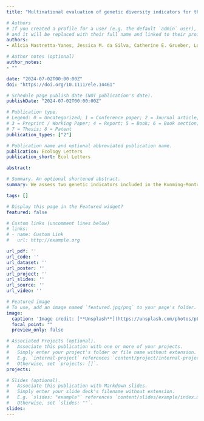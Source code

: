 ```yaml
---
title: "Multinational evaluation of genetic diversity indicators for the Kunming-Montreal Global Biodiversity Framework"

# Authors
# If you created a profile for a user (e.g. the default `admin` user), write the username (folder name) here 
# and it will be replaced with their full name and linked to their profile.
authors:
- Alicia Mastretta-Yanes, Jessica M. da Silva, Catherine E. Grueber, Luis Castillo-Reina, Viktoria Köppä, Brenna R. Forester, W. Chris Funk, Myriam Heuertz, Fumiko Ishihama, Rebecca Jordan, Joachim Mergeay, Ivan Paz-Vinas, Victor Julio Rincon-Parra, Maria Alejandra Rodriguez-Morales, Libertad Arredondo-Amezcua, Gaëlle Brahy, Matt DeSaix, Lily Durkee, Ashley Hamilton, Margaret E. Hunter, Austin Koontz, Iris Lang, María Camila Latorre-Cárdenas, Tanya Latty, Alexander Llanes-Quevedo, Anna J. MacDonald, Meg Mahoney, Caitlin Miller, Juan Francisco Ornelas, Santiago Ramírez-Barahona, Erica Robertson, Isa-Rita M. Russo, Metztli Arcila Santiago, Robyn E. Shaw, Glenn M. Shea, Per Sjögren-Gulve, Emma Suzuki Spence, Taylor Stack, Sofía Suárez, Akio Takenaka, Henrik Thurfjell, Sheela Turbek, Marlien van der Merwe, Fleur Visser, Ana Wegier, Georgina Wood, Eugenia Zarza, Linda Laikre, Sean Hoban

# Author notes (optional)
author_notes:
- ""

date: "2024-07-02T00:00:00Z"
doi: "https://doi.org/10.1111/ele.14461"

# Schedule page publish date (NOT publication's date).
publishDate: "2024-07-02T00:00:00Z"

# Publication type.
# Legend: 0 = Uncategorized; 1 = Conference paper; 2 = Journal article;
# 3 = Preprint / Working Paper; 4 = Report; 5 = Book; 6 = Book section;
# 7 = Thesis; 8 = Patent
publication_types: ["2"]

# Publication name and optional abbreviated publication name.
publication: Ecology Letters
publication_short: Ecol Letters

abstract: 

# Summary. An optional shortened abstract.
summary: We assess two genetic indicators included in the Kunming-Montreal Global Biodiversity Framework using data from 919 taxa representing 5,271 populations across nine countries. We found that while the majority of species maintain their populations, many of those populations are too small to maintain genetic diversity.

tags: []

# Display this page in the Featured widget?
featured: false

# Custom links (uncomment lines below)
# links:
# - name: Custom Link
#   url: http://example.org

url_pdf: ''
url_code: ''
url_dataset: ''
url_poster: ''
url_project: ''
url_slides: ''
url_source: ''
url_video: ''

# Featured image
# To use, add an image named `featured.jpg/png` to your page's folder. 
image:
  caption: 'Image credit: [**Unsplash**](https://unsplash.com/photos/pLCdAaMFLTE)'
  focal_point: ""
  preview_only: false

# Associated Projects (optional).
#   Associate this publication with one or more of your projects.
#   Simply enter your project's folder or file name without extension.
#   E.g. `internal-project` references `content/project/internal-project/index.md`.
#   Otherwise, set `projects: []`.
projects:

# Slides (optional).
#   Associate this publication with Markdown slides.
#   Simply enter your slide deck's filename without extension.
#   E.g. `slides: "example"` references `content/slides/example/index.md`.
#   Otherwise, set `slides: ""`.
slides: 
---
```

